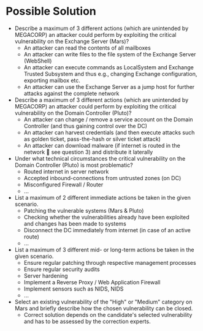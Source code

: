 # Possible Solution

- Describe a maximum of 3 different actions (which are unintended by MEGACORP) an attacker could perform by exploiting the critical vulnerability on the Exchange Server (Mars)?
	- An attacker can read the contents of all mailboxes
	- An attacker can write files to the file system of the Exchange Server (WebShell)
	- An attacker can execute commands as LocalSystem and Exchange Trusted Subsystem and thus e.g., changing Exchange configuration, exporting mailbox etc.
	- An attacker can use the Exchange Server as a jump host for further attacks against the complete network
- Describe a maximum of 3 different actions (which are unintended by MEGACORP) an attacker could perform by exploiting the critical vulnerability on the Domain Controller (Pluto)?
	- An attacker can change / remove a service account on the Domain Controller (and thus gaining control over the DC)
	- An attacker can harvest credentials (and then execute attacks such as golden ticket, pass-the-hash or silver ticket attack)
	- An attacker can download malware (if internet is routed in the network  see question 3) and distribute it laterally
- Under what technical circumstances the critical vulnerability on the Domain Controller (Pluto) is most problematic?
	- Routed internet in server network
	- Accepted inbound-connections from untrusted zones (on DC)
	- Misconfigured Firewall / Router
	- ...
- List a maximum of 2 different immediate actions be taken in the given scenario.
	- Patching the vulnerable systems (Mars & Pluto)
	- Checking whether the vulnerabilities already have been exploited and changes has been made to systems
	- Disconnect the DC immediately from internet (in case of an active route)
	- ...
- List a maximum of 3 different mid- or long-term actions be taken in the given scenario.
	- Ensure regular patching through respective management processes
	- Ensure regular security audits
	- Server hardening
	- Implement a Reverse Proxy / Web Application Firewall
	- Implement sensors such as NIDS, NIDS
	- ...
- Select an existing vulnerability of the "High" or "Medium" category on Mars and briefly describe how the chosen vulnerability can be closed.
	- Correct solution depends on the candidate's selected vulnerability and has to be assessed by the correction experts.
